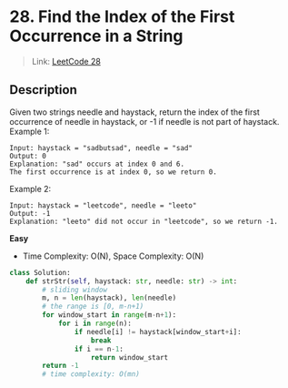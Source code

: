# 28. Find the Index of the First Occurrence in a String
 > Link: [LeetCode 28](https://leetcode.com/problems/find-the-index-of-the-first-occurrence-in-a-string/description/)
 ## Description
Given two strings needle and haystack, return the index of the first occurrence of needle in haystack, or -1 if needle is not part of haystack.
Example 1:

```
Input: haystack = "sadbutsad", needle = "sad"
Output: 0
Explanation: "sad" occurs at index 0 and 6.
The first occurrence is at index 0, so we return 0.
```
Example 2:
```
Input: haystack = "leetcode", needle = "leeto"
Output: -1
Explanation: "leeto" did not occur in "leetcode", so we return -1.
```

**Easy**  
- Time Complexity: O(N), Space Complexity: O(N)
```py
class Solution:
    def strStr(self, haystack: str, needle: str) -> int:
        # sliding window
        m, n = len(haystack), len(needle)
        # the range is [0, m-n+1)
        for window_start in range(m-n+1):
            for i in range(n):
                if needle[i] != haystack[window_start+i]:
                    break
                if i == n-1:
                    return window_start
        return -1
        # time complexity: O(mn)
```
